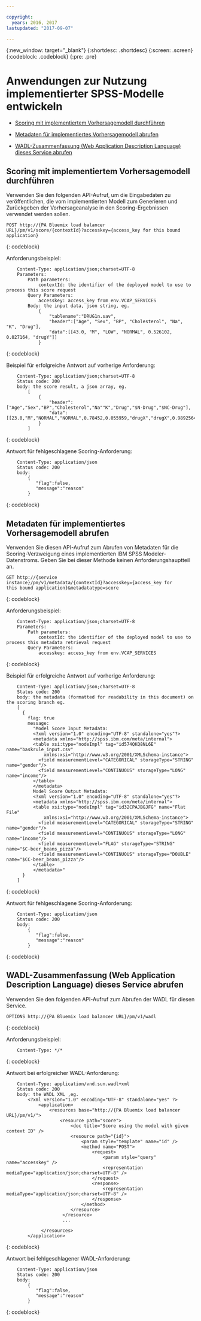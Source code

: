 ```yaml
---

copyright:
  years: 2016, 2017
lastupdated: "2017-09-07"

---
```


{:new_window: target="_blank"}
{:shortdesc: .shortdesc}
{:screen: .screen}
{:codeblock: .codeblock}
{:pre: .pre}

# Anwendungen zur Nutzung implementierter SPSS-Modelle entwickeln


*  [Scoring mit implementiertem Vorhersagemodell durchführen](#scoring-with-a-deployed-predictive-model)

*  [Metadaten für implementiertes Vorhersagemodell abrufen](#retrieving-metadata-for-a-deployed-predictive-model)

*  [WADL-Zusammenfassung (Web Application Description Language) dieses Service abrufen](#retrieving-the-web-application-description-language-wadl-summary-of-this-service)

## Scoring mit implementiertem Vorhersagemodell durchführen

Verwenden Sie den folgenden API-Aufruf, um die Eingabedaten zu veröffentlichen, die vom implementierten Modell zum Generieren und Zurückgeben der Vorhersageanalyse in den Scoring-Ergebnissen verwendet werden sollen. 

```
POST http://{PA Bluemix load balancer
URL}/pm/v1/score/{contextId}?accesskey={access_key for this bound
application}
```
{: codeblock}

Anforderungsbeispiel:

```
    Content-Type: application/json;charset=UTF-8
    Parameters:
        Path parameters:
            contextId: the identifier of the deployed model to use to process this score request
        Query Parameters:
            accesskey: access_key from env.VCAP_SERVICES
        Body: the input data, json string, eg.
            {
                "tablename":"DRUG1n.sav",
                "header":["Age", "Sex", "BP", "Cholesterol", "Na", "K", "Drug"],
                "data":[[43.0, "M", "LOW", "NORMAL", 0.526102, 0.027164, "drugY"]]
            }   
```
{: codeblock}

Beispiel für erfolgreiche Antwort auf vorherige Anforderung:

```
    Content-Type: application/json;charset=UTF-8
    Status code: 200
    body: the score result, a json array, eg.
        [
            {
                "header":["Age","Sex","BP","Cholesterol","Na""K","Drug","$N-Drug","$NC-Drug"],
                "data":[[23.0,"M","NORMAL","NORMAL",0.78452,0.055959,"drugX","drugX",0.9892564426956728]]
            }
        ]
```
{: codeblock}

Antwort für fehlgeschlagene Scoring-Anforderung:

```
    Content-Type: application/json
    Status code: 200
    body:
        {
           "flag":false,
           "message":"reason"
        }
```
{: codeblock}

## Metadaten für implementiertes Vorhersagemodell abrufen

Verwenden Sie diesen API-Aufruf zum Abrufen von Metadaten für die Scoring-Verzweigung eines implementierten IBM SPSS Modeler-Datenstroms. Geben Sie bei dieser Methode keinen Anforderungshauptteil an.

```
GET http://{service
instance}/pm/v1/metadata/{contextId}?accesskey={access_key for
this bound application}&metadatatype=score
```
{: codeblock}

Anforderungsbeispiel:

```
    Content-Type: application/json;charset=UTF-8
    Parameters:
        Path parameters:
            contextId: the identifier of the deployed model to use to process this metadata retrieval request
        Query Parameters:
            accesskey: access_key from env.VCAP_SERVICES
```
{: codeblock}

Beispiel für erfolgreiche Antwort auf vorherige Anforderung:

```
    Content-Type: application/json;charset=UTF-8
    Status code: 200
    body: the metadata (formatted for readability in this document) on the scoring branch eg.
    [
      {
        flag: true
        message:
          "Model Score Input Metadata:
          <?xml version="1.0" encoding="UTF-8" standalone="yes"?>
          <metadata xmlns="http://spss.ibm.com/meta/internal">
          <table xsi:type="nodeImpl" tag="id574QKQ8NL6E" name="baskrule_input.csv" 
              xmlns:xsi="http://www.w3.org/2001/XMLSchema-instance">
            <field measurementLevel="CATEGORICAL" storageType="STRING" name="gender"/>
            <field measurementLevel="CONTINUOUS" storageType="LONG" name="income"/>
          </table>
          </metadata>
          Model Score Output Metadata:
          <?xml version="1.0" encoding="UTF-8" standalone="yes"?>
          <metadata xmlns="http://spss.ibm.com/meta/internal">
          <table xsi:type="nodeImpl" tag="id32CPAJBGJFG" name="Flat File" 
              xmlns:xsi="http://www.w3.org/2001/XMLSchema-instance">
            <field measurementLevel="CATEGORICAL" storageType="STRING" name="gender"/>
            <field measurementLevel="CONTINUOUS" storageType="LONG" name="income"/>
            <field measurementLevel="FLAG" storageType="STRING" name="$C-beer_beans_pizza"/>
            <field measurementLevel="CONTINUOUS" storageType="DOUBLE" name="$CC-beer_beans_pizza"/>
          </table>
          </metadata>"
      }
    ]
```
{: codeblock}

Antwort für fehlgeschlagene Scoring-Anforderung:

```
    Content-Type: application/json
    Status code: 200
    body:
        {
           "flag":false,
           "message":"reason"
        }
```
{: codeblock}

## WADL-Zusammenfassung (Web Application Description Language) dieses Service abrufen

Verwenden Sie den folgenden API-Aufruf zum Abrufen der WADL für diesen Service.

```
OPTIONS http://{PA Bluemix load balancer URL}/pm/v1/wadl
```
{: codeblock}

Anforderungsbeispiel:

```
    Content-Type: */*
```
{: codeblock}

Antwort bei erfolgreicher WADL-Anforderung:

```
    Content-Type: application/vnd.sun.wadl+xml
    Status code: 200
    body: the WADL XML ,eg.
        <?xml version="1.0" encoding="UTF-8" standalone="yes" ?>
            <application>
                <resources base="http://{PA Bluemix load balancer URL}/pm/v1/">
                    <resource path="score">
                        <doc title="Score using the model with given context ID" />
                        <resource path="{id}">
                            <param style="template" name="id" />
                            <method name="POST">
                                <request>
                                    <param style="query" name="accesskey" />
                                    <representation mediaType="application/json;charset=UTF-8" />
                                </request>
                                <response>
                                    <representation mediaType="application/json;charset=UTF-8" />
                                </response>
                            </method>
                        </resource>
                     </resource>
                     ...

             </resources>
        </application>
```
{: codeblock}

Antwort bei fehlgeschlagener WADL-Anforderung:

```
    Content-Type: application/json
    Status code: 200
    body:
        {
           "flag":false,
           "message":"reason"
        } 
```
{: codeblock}
